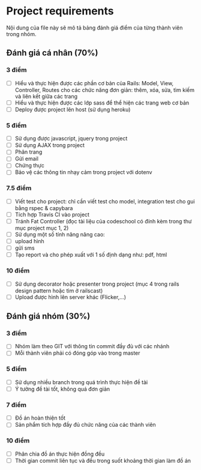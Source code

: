 # Project requirements
Nội dung của file này sẽ mô tả bảng đánh giá điểm của từng thành viên trong nhóm.

## Đánh giá cá nhân (70%)
### 3 điểm
* [ ] Hiểu và thực hiện được các phần cơ bản của Rails: Model, View, Controller, Routes cho các chức năng đơn giản: thêm, xóa, sửa, tìm kiếm và liên kết giữa các trang
* [ ] Hiểu và thực hiện được các lớp sass để thể hiện các trang web cơ bản
* [ ] Deploy được project lên host (sử dụng heroku)
### 5 điểm
* [ ] Sử dụng được javascript, jquery trong project
* [ ] Sử dụng AJAX trong project
* [ ] Phân trang
* [ ] Gửi email
* [ ] Chứng thực
* [ ] Bảo vệ các thông tin nhạy cảm trong project với dotenv

### 7.5 điểm
* [ ] Viết test cho project: chỉ cần viết test cho model, integration test cho gui bằng rspec & capybara
* [ ] Tích hợp Travis CI vào project
* [ ] Tránh Fat Controller (đọc tài liệu của codeschool có đính kèm trong thư mục project mục 1, 2)
* [ ] Sử dụng một số tính năng nâng cao:
* [ ] upload hình
* [ ] gửi sms
* [ ] Tạo report và cho phép xuất với 1 số định dạng như: pdf, html

### 10 điểm
* [ ] Sử dụng decorator hoặc presenter trong project (mục 4 trong rails design pattern hoặc tìm ở railscast)
* [ ] Upload được hình lên server khác (Flicker,...)

## Đánh giá nhóm (30%)

### 3 điểm
* [ ] Nhóm làm theo GIT với thông tin commit đầy đủ với các nhánh
* [ ] Mỗi thành viên phải có đóng góp vào trong master

### 5 điểm
* [ ] Sử dụng nhiều branch trong quá trình thực hiện đề tài
* [ ] Ý tưởng đề tài tốt, không quá đơn giản

### 7 điểm
* [ ] Đồ án hoàn thiện tốt
* [ ] Sản phẩm tích hợp đầy đủ chức năng của các thành viên

### 10 điểm
* [ ] Phân chia đồ án thực hiện đồng đều
* [ ] Thời gian commit liên tục và đều trong suốt khoảng thời gian làm đồ án

